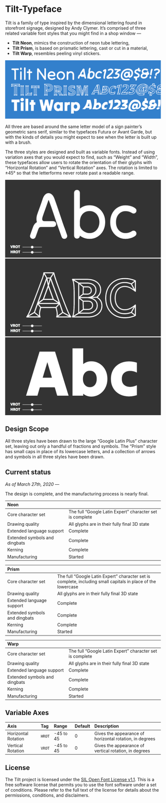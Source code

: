 # Tilt-Typeface

Tilt is a family of type inspired by the dimensional lettering found in storefront signage, designed by Andy Clymer. It’s comprised of three related variable font styles that you might find in a shop window — 

- **Tilt Neon**, mimics the construction of neon tube lettering,
- **Tilt Prism**, is based on prismatic lettering, cast or cut in a material,
- **Tilt Warp**, resembles peeling vinyl stickers.

![Tilt family overview](/images/TiltFamilyOverview.png?raw=true "Tilt family overview")

All three are based around the same letter model of a sign painter’s geometric sans serif, similar to the typefaces Futura or Avant Garde, but with the kinds of details you might expect to see when the letter is built up with a brush. 

The three styles are designed and built as variable fonts. Instead of using variation axes that you would expect to find, such as “Weight” and “Width”, these typefaces allow users to rotate the orientation of their glyphs with “Horizontal Rotation” and “Vertical Rotation” axes. The rotation is limited to ±45° so that the letterforms never rotate past a readable range.

![Tilt Neon](/images/Big-Neon-Abc.gif?raw=true "Tilt Neon")
![Tilt Prism](/images/Big-Prism-Abc.gif?raw=true "Tilt Prism")
![Tilt Warp](/images/Big-Warp-Abc.gif?raw=true "Tilt Warp")

## Design Scope

All three styles have been drawn to the large “Google Latin Plus” character set, leaving out only a handful of fractions and symbols. The “Prism” style has small caps in place of its lowercase letters, and a collection of arrows and symbols in all three styles have been drawn.

## Current status

*As of March 27th, 2020 —*

The design is complete, and the manufacturing process is nearly final.

| Neon | |
| :--- | :--- |
| Core character set | The full “Google Latin Expert” character set is complete |
| Drawing quality | All glyphs are in their fully final 3D state |
| Extended language support | Complete |
| Extended symbols and dingbats | Complete |
| Kerning | Complete |
| Manufacturing | Started |

| Prism | |
| :--- | :--- |
| Core character set | The full “Google Latin Expert” character set is complete, including small capitals in place of the lowercase |
| Drawing quality | All glyphs are in their fully final 3D state |
| Extended language support | Complete |
| Extended symbols and dingbats | Complete |
| Kerning | Complete |
| Manufacturing | Started |

| Warp | |
| :--- | :--- |
| Core character set | The full “Google Latin Expert” character set is complete |
| Drawing quality | All glyphs are in their fully final 3D state |
| Extended language support | Complete |
| Extended symbols and dingbats | Complete |
| Kerning | Complete |
| Manufacturing | Started |


## Variable Axes

| Axis | Tag | Range | Default | Description |
| :--- | :--- | :--- | :--- | :--- |
| Horizontal Rotation | `HROT` | -45 to 45 | 0 | Gives the appearance of horizontal rotation, in degrees |
| Vertical Rotation | `VROT` | -45 to 45 | 0 | Gives the appearance of vertical rotation, in degrees |


## License

The Tilt project is licensed under the [SIL Open Font License v1.1](OFL.txt). This is a free software license that permits you to use the font software under a set of conditions. Please refer to the full text of the license for details about the permissions, conditions, and disclaimers.

